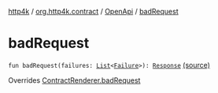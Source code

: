 [http4k](../../index.md) / [org.http4k.contract](../index.md) / [OpenApi](index.md) / [badRequest](./bad-request.md)

# badRequest

`fun badRequest(failures: `[`List`](https://kotlinlang.org/api/latest/jvm/stdlib/kotlin.collections/-list/index.html)`<`[`Failure`](../../org.http4k.lens/-failure/index.md)`>): `[`Response`](../../org.http4k.core/-response/index.md) [(source)](https://github.com/http4k/http4k/blob/master/http4k-contract/src/main/kotlin/org/http4k/contract/OpenApi.kt#L25)

Overrides [ContractRenderer.badRequest](../-contract-renderer/bad-request.md)

